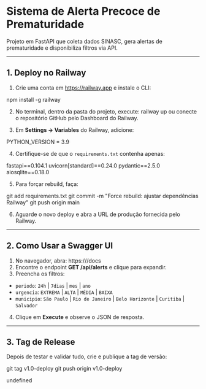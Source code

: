 # Sistema de Alerta Precoce de Prematuridade

Projeto em FastAPI que coleta dados SINASC, gera alertas de prematuridade e disponibiliza filtros via API.

---

## 1. Deploy no Railway

1. Crie uma conta em https://railway.app e instale o CLI:

npm install -g railway

2. No terminal, dentro da pasta do projeto, execute: railway up ou conecte o repositório GitHub pelo Dashboard do Railway.

3. Em **Settings → Variables** do Railway, adicione:


PYTHON_VERSION = 3.9


4. Certifique-se de que o `requirements.txt` contenha apenas:


fastapi==0.104.1
uvicorn[standard]==0.24.0
pydantic==2.5.0
aiosqlite==0.18.0

5. Para forçar rebuild, faça:


git add requirements.txt
git commit -m "Force rebuild: ajustar dependências Railway"
git push origin main

6. Aguarde o novo deploy e abra a URL de produção fornecida pelo Railway.

---

## 2. Como Usar a Swagger UI

1. No navegador, abra: https://<SEU-RAILWAY-URL>/docs
2. Encontre o endpoint **GET /api/alerts** e clique para expandir.
3. Preencha os filtros:
- `periodo`: `24h` | `7dias` | `mes` | `ano`
- `urgencia`: `EXTREMA` | `ALTA` | `MÉDIA` | `BAIXA`
- `municipio`: `São Paulo` | `Rio de Janeiro` | `Belo Horizonte` | `Curitiba` | `Salvador`
4. Clique em **Execute** e observe o JSON de resposta.

---

## 3. Tag de Release

Depois de testar e validar tudo, crie e publique a tag de versão:

git tag v1.0-deploy
git push origin v1.0-deploy

undefined
